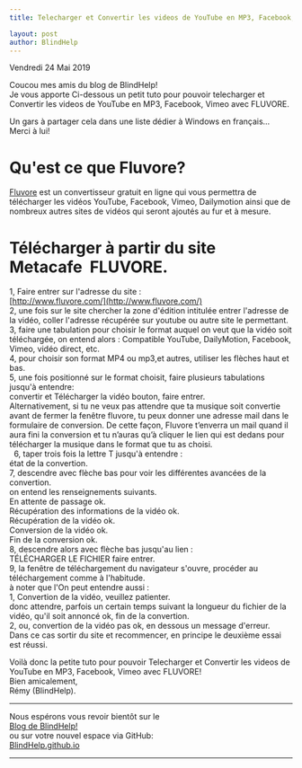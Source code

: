 ```yaml
---
title: Telecharger et Convertir les videos de YouTube en MP3, Facebook, Vimeo avec FLUVORE

layout: post
author: BlindHelp
---
```


<footer>Vendredi 24 Mai 2019</footer>


Coucou mes amis du blog de BlindHelp!               
Je vous apporte  Ci-dessous un petit tuto pour pouvoir telecharger et Convertir les videos de YouTube en MP3, Facebook, Vimeo avec FLUVORE.    

Un gars à partager cela dans une liste dédier à Windows en français...    
Merci à lui!       

# Qu'est ce que Fluvore? #

[Fluvore](http://www.fluvore.com) est un convertisseur gratuit en ligne qui vous permettra de télécharger les vidéos YouTube, Facebook, Vimeo, Dailymotion ainsi que de nombreux autres sites de vidéos qui seront ajoutés au fur et à mesure.    

# Télécharger à partir du site Metacafe  FLUVORE. #

1, Faire entrer sur l'adresse du site :    
[http://www.fluvore.com/](http://www.fluvore.com/)    
2, une fois sur le site chercher la zone d'édition intitulée entrer l'adresse de la vidéo, coller l'adresse récupérée sur youtube ou autre site le permettant.    
3, faire une tabulation pour choisir le format auquel on veut que la vidéo soit téléchargée, on entend alors : Compatible YouTube, DailyMotion, Facebook, Vimeo, vidéo direct, etc.    
4, pour choisir son format MP4 ou mp3,et autres, utiliser les flèches haut et bas.    
5, une fois positionné sur le format choisit, faire plusieurs tabulations jusqu'à entendre:    
convertir et Télécharger la vidéo bouton, faire entrer.    
Alternativement, si tu ne veux pas attendre que ta musique soit convertie avant de fermer la fenêtre fluvore, tu peux donner une adresse mail dans le formulaire de conversion. De cette façon, Fluvore t’enverra un mail quand il aura fini la conversion et tu n’auras qu’à cliquer le lien qui est dedans pour télécharger la musique dans le format que tu as choisi.    
  6, taper trois fois la lettre T jusqu'à entendre :    
état de la convertion.    
7, descendre avec flèche bas pour voir les différentes avancées de la convertion.    
on entend les renseignements suivants.    
En attente de passage ok.    
Récupération des informations de la vidéo ok.    
Récupération de la vidéo ok.    
Conversion de la vidéo ok.    
Fin de la conversion ok.    
8, descendre alors avec flèche bas jusqu'au lien :    
TÉLÉCHARGER LE FICHIER faire entrer.    
9, la fenêtre de téléchargement du navigateur s'ouvre, procéder au téléchargement comme à l'habitude.    
à noter que l'On peut entendre aussi :    
1, Convertion de la vidéo, veuillez patienter.    
donc attendre, parfois un certain temps suivant la longueur du fichier de la vidéo, qu'il soit annoncé ok, fin de la convertion.    
2, ou, convertion de la vidéo pas ok, en dessous un message d'erreur.    
Dans ce cas sortir du site et recommencer, en principe le deuxième essai est réussi.    

Voilà donc la petite tuto pour pouvoir Telecharger et Convertir les videos de YouTube en MP3, Facebook, Vimeo avec FLUVORE!                 
Bien amicalement,              
Rémy (BlindHelp).

---

Nous espérons vous revoir bientôt sur le      
[Blog de BlindHelp!](http://blindhelp.blogspot.fr/)                    
ou sur  votre nouvel espace via GitHub:                     
[BlindHelp.github.io](https://blindhelp.github.io)                    

---